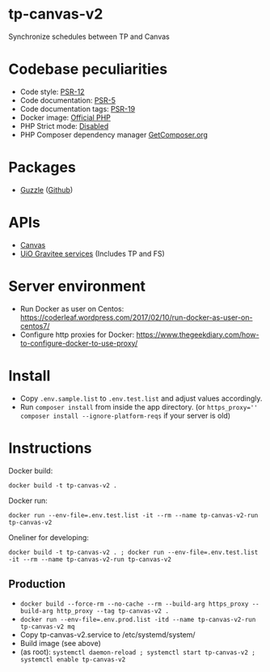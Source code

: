 # tp-canvas-v2

Synchronize schedules between TP and Canvas

# Codebase peculiarities

* Code style: [PSR-12](https://www.php-fig.org/psr/psr-12/)
* Code documentation: [PSR-5](https://github.com/php-fig/fig-standards/blob/master/proposed/phpdoc.md)
* Code documentation tags: [PSR-19](https://github.com/php-fig/fig-standards/blob/master/proposed/phpdoc-tags.md)
* Docker image: [Official PHP](https://hub.docker.com/_/php/)
* PHP Strict mode: [Disabled](https://www.php.net/manual/en/functions.arguments.php#functions.arguments.type-declaration.strict)
* PHP Composer dependency manager [GetComposer.org](https://getcomposer.org)

# Packages

* [Guzzle](http://docs.guzzlephp.org/en/stable/index.html) ([Github](https://github.com/guzzle/guzzle))

# APIs

* [Canvas](https://canvas.instructure.com/doc/api/index.html)
* [UiO Gravitee services](https://api.uio.no/#!/apis) (Includes TP and FS)

# Server environment

* Run Docker as user on Centos: https://coderleaf.wordpress.com/2017/02/10/run-docker-as-user-on-centos7/
* Configure http proxies for Docker: https://www.thegeekdiary.com/how-to-configure-docker-to-use-proxy/


# Install

* Copy `.env.sample.list` to `.env.test.list` and adjust values accordingly.
* Run `composer install` from inside the app directory.
(or `https_proxy='' composer install --ignore-platform-reqs` if your server is old)

# Instructions

Docker build:
```
docker build -t tp-canvas-v2 .
```

Docker run:
```
docker run --env-file=.env.test.list -it --rm --name tp-canvas-v2-run tp-canvas-v2
```

Oneliner for developing:
```
docker build -t tp-canvas-v2 . ; docker run --env-file=.env.test.list -it --rm --name tp-canvas-v2-run tp-canvas-v2
```

## Production

* `docker build --force-rm --no-cache --rm --build-arg https_proxy --build-arg http_proxy --tag tp-canvas-v2 .`
* `docker run --env-file=.env.prod.list -itd --name tp-canvas-v2-run tp-canvas-v2 mq`
* Copy tp-canvas-v2.service to /etc/systemd/system/
* Build image (see above)
* (as root): `systemctl daemon-reload ; systemctl start tp-canvas-v2 ; systemctl enable tp-canvas-v2`
